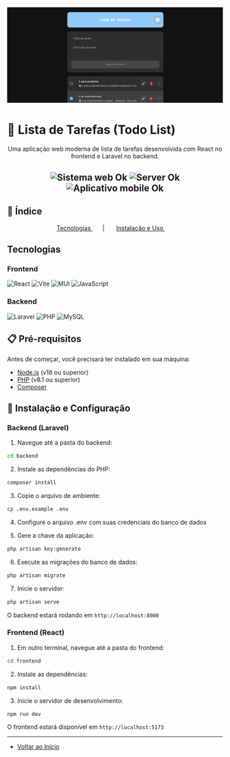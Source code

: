 <h1 align="center">
    <a href="https://laravelcollective.com/tools/banner">
        <img alt="Banner" title="#Banner" style="object-fit: cover;" src="./app.png"  />
    </a>
</h1>

# 📝 Lista de Tarefas (Todo List)

<p align="center">Uma aplicação web moderna de lista de tarefas desenvolvida com React no frontend e Laravel no backend. </p>

<h2 align="center">
  <img src="https://img.shields.io/badge/web%3F-ok-blue?style=for-the-badge" alt="Sistema web Ok" />
  <img src="https://img.shields.io/badge/server%3F-ok-blue?style=for-the-badge" alt="Server Ok" />
  <img src="https://img.shields.io/badge/Mobile-OK-blue?style=for-the-badge" alt="Aplicativo mobile Ok" />
</h2>

## 📌 Índice
<p align="center">         
  <a href="#tecnologias">Tecnologias </a> &nbsp; &nbsp; &nbsp; | &nbsp; &nbsp; &nbsp;        
  <a href="#instalação"> Instalação e Uso </a> &nbsp; &nbsp; &nbsp;
</p>  

## Tecnologias                                
### Frontend
![React](https://img.shields.io/badge/React-20232A?style=for-the-badge&logo=react&logoColor=61DAFB)
![Vite](https://img.shields.io/badge/vite-%23646CFF.svg?style=for-the-badge&logo=vite&logoColor=white)
![MUI](https://img.shields.io/badge/MUI-%230081CB.svg?style=for-the-badge&logo=mui&logoColor=white)
![JavaScript](https://img.shields.io/badge/javascript-%23323330.svg?style=for-the-badge&logo=javascript&logoColor=%23F7DF1E)

### Backend
![Laravel](https://img.shields.io/badge/Laravel-FF2D20?style=for-the-badge&logo=laravel&logoColor=white)
![PHP](https://img.shields.io/badge/PHP-777BB4?style=for-the-badge&logo=php&logoColor=white)
![MySQL](https://img.shields.io/badge/MySQL-00000F?style=for-the-badge&logo=mysql&logoColor=white)

## 📋 Pré-requisitos

Antes de começar, você precisará ter instalado em sua máquina:
- [Node.js](https://nodejs.org/) (v18 ou superior)
- [PHP](https://php.net) (v8.1 ou superior)
- [Composer](https://getcomposer.org/)

## 🔧 Instalação e Configuração

### Backend (Laravel)

1. Navegue até a pasta do backend:
```bash
cd backend
```

2. Instale as dependências do PHP:
```bash
composer install
```

3. Copie o arquivo de ambiente:
```bash
cp .env.example .env
```

4. Configure o arquivo .env com suas credenciais do banco de dados

5. Gere a chave da aplicação:
```bash
php artisan key:generate
```

6. Execute as migrações do banco de dados:
```bash
php artisan migrate
```

7. Inicie o servidor:
```bash
php artisan serve
```

O backend estará rodando em `http://localhost:8000`

### Frontend (React)

1. Em outro terminal, navegue até a pasta do frontend:
```bash
cd frontend
```

2. Instale as dependências:
```bash
npm install
```

3. Inicie o servidor de desenvolvimento:
```bash
npm run dev
```

O frontend estará disponível em `http://localhost:5173`

-------------          

- [Voltar ao Início](#index)